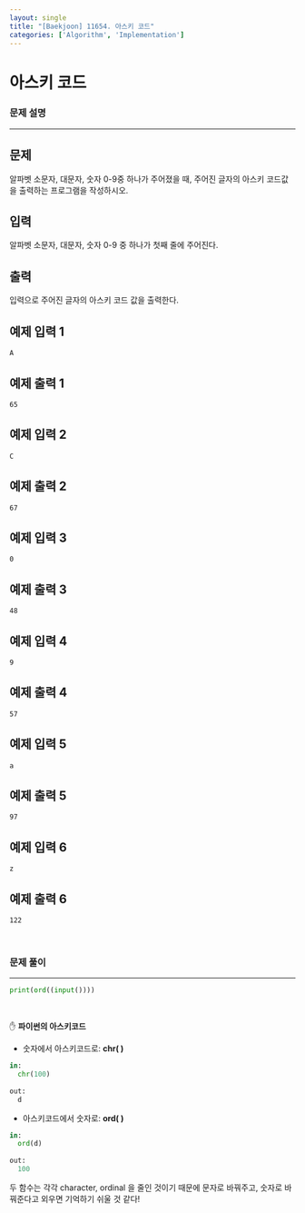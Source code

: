 ```yaml
---
layout: single
title: "[Baekjoon] 11654. 아스키 코드"
categories: ['Algorithm', 'Implementation']
---
```




# 아스키 코드

### 문제 설명

---

## 문제

알파벳 소문자, 대문자, 숫자 0-9중 하나가 주어졌을 때, 주어진 글자의 아스키 코드값을 출력하는 프로그램을 작성하시오.

## 입력

알파벳 소문자, 대문자, 숫자 0-9 중 하나가 첫째 줄에 주어진다.

## 출력

입력으로 주어진 글자의 아스키 코드 값을 출력한다.

## 예제 입력 1 

```
A
```

## 예제 출력 1 

```
65
```

## 예제 입력 2 

```
C
```

## 예제 출력 2 

```
67
```

## 예제 입력 3 

```
0
```

## 예제 출력 3 

```
48
```

## 예제 입력 4 

```
9
```

## 예제 출력 4 

```
57
```

## 예제 입력 5 

```
a
```

## 예제 출력 5 

```
97
```

## 예제 입력 6 

```
z
```

## 예제 출력 6 

```
122
```

<br>

### 문제 풀이

---

 

```python
print(ord((input())))
```

<br>

✋ **파이썬의 아스키코드**

* 숫자에서 아스키코드로: **chr( )**

```python
in:
  chr(100)
  
out:
  d
```

* 아스키코드에서 숫자로: **ord( )**

```python
in:
  ord(d)
  
out:
  100
```

두 함수는 각각 character, ordinal 을 줄인 것이기 때문에 문자로 바꿔주고, 숫자로 바꿔준다고 외우면 기억하기 쉬울 것 같다!
